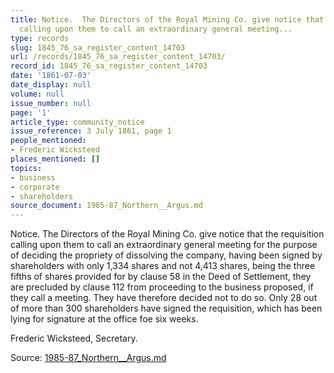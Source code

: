 ```yaml
---
title: Notice.  The Directors of the Royal Mining Co. give notice that the requisition
  calling upon them to call an extraordinary general meeting...
type: records
slug: 1845_76_sa_register_content_14703
url: /records/1845_76_sa_register_content_14703/
record_id: 1845_76_sa_register_content_14703
date: '1861-07-03'
date_display: null
volume: null
issue_number: null
page: '1'
article_type: community_notice
issue_reference: 3 July 1861, page 1
people_mentioned:
- Frederic Wicksteed
places_mentioned: []
topics:
- business
- corporate
- shareholders
source_document: 1985-87_Northern__Argus.md
---
```


Notice.  The Directors of the Royal Mining Co. give notice that the requisition calling upon them to call an extraordinary general meeting for the purpose of deciding the propriety of dissolving the company, having been signed by shareholders with only 1,334 shares and not 4,413 shares, being the three fifths of shares provided for by clause 58 in the Deed of Settlement, they are precluded by clause 112 from proceeding to the business proposed, if they call a meeting.  They have therefore decided not to do so.  Only 28 out of more than 300 shareholders have signed the requisition, which has been lying for signature at the office foe six weeks.

Frederic Wicksteed, Secretary.

Source: [1985-87_Northern__Argus.md](/downloads/markdown/1985-87_Northern__Argus.md)
